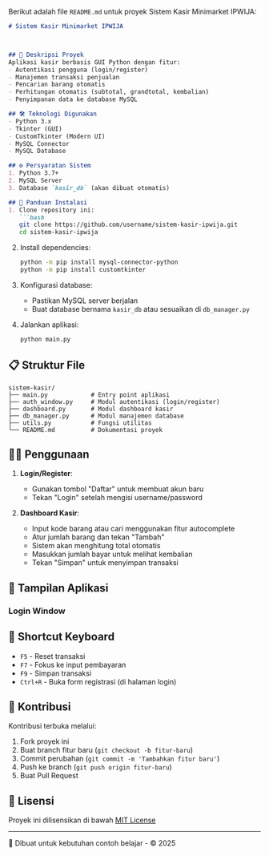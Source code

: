 Berikut adalah file `README.md` untuk proyek Sistem Kasir Minimarket IPWIJA:

```markdown
# Sistem Kasir Minimarket IPWIJA



## 📝 Deskripsi Proyek
Aplikasi kasir berbasis GUI Python dengan fitur:
- Autentikasi pengguna (login/register)
- Manajemen transaksi penjualan
- Pencarian barang otomatis
- Perhitungan otomatis (subtotal, grandtotal, kembalian)
- Penyimpanan data ke database MySQL

## 🛠 Teknologi Digunakan
- Python 3.x
- Tkinter (GUI)
- CustomTkinter (Modern UI)
- MySQL Connector
- MySQL Database

## ⚙️ Persyaratan Sistem
1. Python 3.7+
2. MySQL Server
3. Database `kasir_db` (akan dibuat otomatis)

## 🚀 Panduan Instalasi
1. Clone repository ini:
   ```bash
   git clone https://github.com/username/sistem-kasir-ipwija.git
   cd sistem-kasir-ipwija
   ```

2. Install dependencies:
   ```bash
   python -m pip install mysql-connector-python
   python -m pip install customtkinter
   ```

3. Konfigurasi database:
   - Pastikan MySQL server berjalan
   - Buat database bernama `kasir_db` atau sesuaikan di `db_manager.py`

4. Jalankan aplikasi:
   ```bash
   python main.py
   ```

## 📋 Struktur File
```
sistem-kasir/
├── main.py            # Entry point aplikasi
├── auth_window.py     # Modul autentikasi (login/register)
├── dashboard.py       # Modul dashboard kasir
├── db_manager.py      # Modul manajemen database
├── utils.py           # Fungsi utilitas
└── README.md          # Dokumentasi proyek
```

## 🧑‍💻 Penggunaan
1. **Login/Register**:
   - Gunakan tombol "Daftar" untuk membuat akun baru
   - Tekan "Login" setelah mengisi username/password

2. **Dashboard Kasir**:
   - Input kode barang atau cari menggunakan fitur autocomplete
   - Atur jumlah barang dan tekan "Tambah"
   - Sistem akan menghitung total otomatis
   - Masukkan jumlah bayar untuk melihat kembalian
   - Tekan "Simpan" untuk menyimpan transaksi

## 🎨 Tampilan Aplikasi
### Login Window


## 📌 Shortcut Keyboard
- `F5` - Reset transaksi
- `F7` - Fokus ke input pembayaran
- `F9` - Simpan transaksi
- `Ctrl+R` - Buka form registrasi (di halaman login)

## 🤝 Kontribusi
Kontribusi terbuka melalui:
1. Fork proyek ini
2. Buat branch fitur baru (`git checkout -b fitur-baru`)
3. Commit perubahan (`git commit -m 'Tambahkan fitur baru'`)
4. Push ke branch (`git push origin fitur-baru`)
5. Buat Pull Request

## 📜 Lisensi
Proyek ini dilisensikan di bawah [MIT License](LICENSE)

---
🛒 Dibuat untuk kebutuhan contoh belajar - © 2025
```


